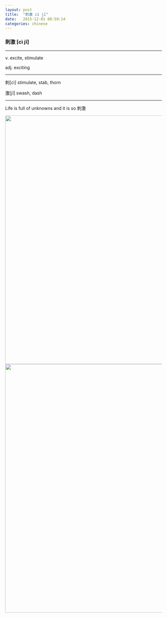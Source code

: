 ```yaml
---
layout: post
title:  "刺激 cì jī"
date:   2015-12-01 08:59:14
categories: chinese
---
```

### 刺激 [cì jī]
-----------
v. excite, stimulate 

adj. exciting

-----------

  刺[cì] stimulate, stab, thorn

  激[jī] swash, dash  

-----------

Life is full of unknowns and it is so 刺激


<img width='800' src="/wombats-learning/images/ciji.jpg"/>
<img width='800' src="/wombats-learning/images/ciji2.jpg"/>
